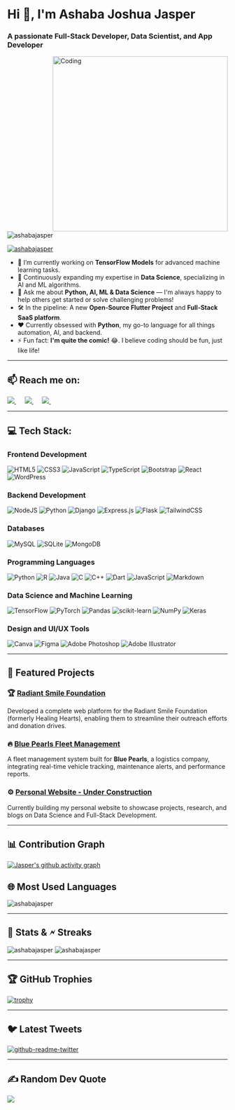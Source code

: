 # Hi 👋, I'm Ashaba Joshua Jasper

### A passionate Full-Stack Developer, Data Scientist, and App Developer
        
<img align="right" alt="Coding" width="400" src="https://camo.githubusercontent.com/8189e5e3e5c0848ed6d22ea591e0cf962323ec716135617e1a3e25aae9cfe71d/68747470733a2f2f74656368737461636b2d67656e657261746f722e76657263656c2e6170702f707974686f6e2d69636f6e2e737667" />
    
<p align="left"> 
  <img src="https://komarev.com/ghpvc/?username=AshabaJasper&label=Profile%20views&color=0e75b6&style=flat" alt="ashabajasper" /> 
</p>
 
<p align="left"> 
  <a href="https://twitter.com/ashaba_jasper" target="_blank">
    <img src="https://img.shields.io/twitter/follow/ashaba_jasper?logo=twitter&style=for-the-badge" alt="ashabajasper" />
  </a> 
</p>
 
- 🔭 I’m currently working on **TensorFlow Models** for advanced machine learning tasks.
- 🌱 Continuously expanding my expertise in **Data Science**, specializing in AI and ML algorithms.
- 💬 Ask me about **Python, AI, ML & Data Science** — I'm always happy to help others get started or solve challenging problems!
- 🛠️ In the pipeline: A new **Open-Source Flutter Project** and **Full-Stack SaaS platform**.
- ❤️ Currently obsessed with **Python**, my go-to language for all things automation, AI, and backend.
- ⚡ Fun fact: **I'm quite the comic!** 😂. I believe coding should be fun, just like life!

---

<h2 align="left">📫 Reach me on:</h2>
<p align="left">
   <a target="_blank" href="https://www.linkedin.com/in/ashaba-jasper-29621b241/">
     <img src="https://img.shields.io/badge/linkedin-%230077B5.svg?&style=for-the-badge&logo=linkedin&logoColor=white" />
   </a>&nbsp;&nbsp;&nbsp;&nbsp;
   <a target="_blank" href="https://twitter.com/ashaba_jasper">
     <img src="https://img.shields.io/badge/twitter-%231DA1F2.svg?&style=for-the-badge&logo=twitter&logoColor=white" />
   </a>&nbsp;&nbsp;&nbsp;&nbsp;
   <a href="mailto:ashabajasper@gmail.com?subject=Hello%20Ashaba,%20From%20Github">
     <img src="https://img.shields.io/badge/gmail-%23D14836.svg?&style=for-the-badge&logo=gmail&logoColor=white" />
   </a>&nbsp;&nbsp;&nbsp;&nbsp;
</p>

---

## 💻 Tech Stack:

### Frontend Development
![HTML5](https://img.shields.io/badge/html5-%23E34F26.svg?style=for-the-badge&logo=html5&logoColor=white)
![CSS3](https://img.shields.io/badge/css3-%231572B6.svg?style=for-the-badge&logo=css3&logoColor=white)
![JavaScript](https://img.shields.io/badge/javascript-%23323330.svg?style=for-the-badge&logo=javascript&logoColor=%23F7DF1E)
![TypeScript](https://img.shields.io/badge/typescript-%23007ACC.svg?style=for-the-badge&logo=typescript&logoColor=white)
![Bootstrap](https://img.shields.io/badge/bootstrap-%23563D7C.svg?style=for-the-badge&logo=bootstrap&logoColor=white)
![React](https://img.shields.io/badge/react-%2320232a.svg?style=for-the-badge&logo=react&logoColor=%2361DAFB)
![WordPress](https://img.shields.io/badge/WordPress-%23117AC9.svg?style=for-the-badge&logo=WordPress&logoColor=white)

### Backend Development
![NodeJS](https://img.shields.io/badge/node.js-6DA55F?style=for-the-badge&logo=node.js&logoColor=white)
![Python](https://img.shields.io/badge/python-3670A0?style=for-the-badge&logo=python&logoColor=ffdd54)
![Django](https://img.shields.io/badge/django-%23092E20.svg?style=for-the-badge&logo=django&logoColor=white)
![Express.js](https://img.shields.io/badge/express.js-%23404d59.svg?style=for-the-badge&logo=express&logoColor=%2361DAFB)
![Flask](https://img.shields.io/badge/flask-%23000.svg?style=for-the-badge&logo=flask&logoColor=white)
![TailwindCSS](https://img.shields.io/badge/tailwindcss-%2338B2AC.svg?style=for-the-badge&logo=tailwind-css&logoColor=white)

### Databases
![MySQL](https://img.shields.io/badge/mysql-%2300f.svg?style=for-the-badge&logo=mysql&logoColor=white)
![SQLite](https://img.shields.io/badge/sqlite-%2307405e.svg?style=for-the-badge&logo=sqlite&logoColor=white)
![MongoDB](https://img.shields.io/badge/MongoDB-%234ea94b.svg?style=for-the-badge&logo=mongodb&logoColor=white)

### Programming Languages
![Python](https://img.shields.io/badge/python-3670A0?style=for-the-badge&logo=python&logoColor=ffdd54)
![R](https://img.shields.io/badge/r-%23276DC3.svg?style=for-the-badge&logo=r&logoColor=white)
![Java](https://img.shields.io/badge/java-%23ED8B00.svg?style=for-the-badge&logo=java&logoColor=white)
![C](https://img.shields.io/badge/c-%2300599C.svg?style=for-the-badge&logo=c&logoColor=white)
![C++](https://img.shields.io/badge/c++-%2300599C.svg?style=for-the-badge&logo=c%2B%2B&logoColor=white)
![Dart](https://img.shields.io/badge/dart-%230175C2.svg?style=for-the-badge&logo=dart&logoColor=white)
![JavaScript](https://img.shields.io/badge/javascript-%23323330.svg?style=for-the-badge&logo=javascript&logoColor=%23F7DF1E)
![Markdown](https://img.shields.io/badge/markdown-%23000000.svg?style=for-the-badge&logo=markdown&logoColor=white)

### Data Science and Machine Learning
![TensorFlow](https://img.shields.io/badge/TensorFlow-%23FF6F00.svg?style=for-the-badge&logo=TensorFlow&logoColor=white)
![PyTorch](https://img.shields.io/badge/PyTorch-%23EE4C2C.svg?style=for-the-badge&logo=PyTorch&logoColor=white)
![Pandas](https://img.shields.io/badge/pandas-%23150458.svg?style=for-the-badge&logo=pandas&logoColor=white)
![scikit-learn](https://img.shields.io/badge/scikit--learn-%23F7931E.svg?style=for-the-badge&logo=scikit-learn&logoColor=white)
![NumPy](https://img.shields.io/badge/numpy-%23013243.svg?style=for-the-badge&logo=numpy&logoColor=white)
![Keras](https://img.shields.io/badge/Keras-%23D00000.svg?style=for-the-badge&logo=Keras&logoColor=white)

### Design and UI/UX Tools
![Canva](https://img.shields.io/badge/Canva-%2300C4CC.svg?style=for-the-badge&logo=Canva&logoColor=white)
![Figma](https://img.shields.io/badge/figma-%23F24E1E.svg?style=for-the-badge&logo=figma&logoColor=white)
![Adobe Photoshop](https://img.shields.io/badge/adobephotoshop-%2331A8FF.svg?style=for-the-badge&logo=adobephotoshop&logoColor=white)
![Adobe Illustrator](https://img.shields.io/badge/adobe%20illustrator-%23FF9A00.svg?style=for-the-badge&logo=adobe%20illustrator&logoColor=white)

---

## 🚀 Featured Projects

### 🏆 [Radiant Smile Foundation](https://github.com/AshabaJasper/RadiantSmileFoundation)
Developed a complete web platform for the Radiant Smile Foundation (formerly Healing Hearts), enabling them to streamline their outreach efforts and donation drives.

### 🔥 [Blue Pearls Fleet Management](https://github.com/AshabaJasper/BluePearlsFleet)
A fleet management system built for **Blue Pearls**, a logistics company, integrating real-time vehicle tracking, maintenance alerts, and performance reports.

### ⚙️ [Personal Website - Under Construction](https://github.com/AshabaJasper/PersonalSite)
Currently building my personal website to showcase projects, research, and blogs on Data Science and Full-Stack Development.

---

## 📊 Contribution Graph

[![Jasper's github activity graph](https://github-readme-activity-graph.vercel.app/graph?username=AshabaJasper&theme=xcode)](https://github.com/AshabaJasper/github-readme-activity-graph)

## 🌐 Most Used Languages

<p><img align="center" src="https://github-readme-stats.vercel.app/api/top-langs?username=AshabaJasper&show_icons=true&locale=en&layout=compact&theme=tokyonight" alt="ashabajasper" /></p>
  
---

## 📗 Stats & 🗲 Streaks

<p><img align="center" src="https://github-readme-stats.vercel.app/api?username=AshabaJasper&show_icons=true&locale=en&theme=tokyonight" alt="ashabajasper" /> 
<img align="center" src="https://github-readme-streak-stats.herokuapp.com/?user=AshabaJasper&&theme=tokyonight" alt="ashabajasper" /></p>

---

## 🏆 GitHub Trophies

[![trophy](https://github-profile-trophy.vercel.app/?username=AshabaJasper&row=1&theme=tokyonight)](https://github.com/AshabaJasper/github-profile-trophy)

---

## 🐦 Latest Tweets

[![github-readme-twitter](https://github-readme-twitter.gazf.vercel.app/api?id=ashaba_jasper&layout=wide)](https://twitter.com/ashaba_jasper)

---

## ✍️ Random Dev Quote

![](https://quotes-github-readme.vercel.app/api?type=horizontal&theme=radical)
